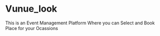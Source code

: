 # Vunue_look
This is an Event Management Platform Where you can Select and Book Place for your Ocassions
